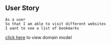 
## User Story 

```
As a user
So that I am able to visit different websites
I want to see a list of bookmarks
```


[click here](https://excalidraw.com/#json=-TV9lO1UOlT2AKSrsiS1j,i_WiZKJIJeezEZMtTgTcwA) to view domain model 